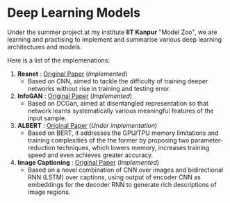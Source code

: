 # Deep Learning Models
Under the summer project at my institute **IIT Kanpur** "Model Zoo", we are learning and practising to implement and summarise various deep learning architectures and models.

Here is a list of the implemenations:
1. **Resnet** : [Original Paper](https://arxiv.org/abs/1512.03385) (*Implemented*)
   * Based on CNN, aimed to tackle the difficulty of training deeper networks without rise in training and testing error.
2. **InfoGAN** : [Original Paper](https://arxiv.org/abs/1606.03657) (*Implemented*)
   * Based on DCGan, aimed at disentangled representation so that network learns systematically various meaningful features of      the input sample. 
3. **ALBERT** : [Original Paper](https://arxiv.org/abs/1909.11942) (*Under implementation*)
   * Based on BERT, it addresses the GPU/TPU memory limitations and training complexities of the the former by proposing two        parameter-reduction techniques, which lowers memory, increases training speed and even achieves greater accuracy. 
4. **Image Captioning** : [Original Paper](https://cs.stanford.edu/people/karpathy/cvpr2015.pdf) (*Implemented*)
    * Based on a novel combination of CNN over images and bidirectional RNN (LSTM) over captions, using output of encoder CNN as embeddings for the decoder RNN to generate
rich descriptions of image regions.

